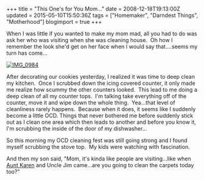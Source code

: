 +++
title = "This One's for You Mom..."
date = 2008-12-18T19:13:00Z
updated = 2015-05-10T15:50:36Z
tags = ["Homemaker", "Darndest Things", "Motherhood"]
blogimport = true 
+++

When I was little if you wanted to make my mom mad, all you had to do was ask her who was visiting when she was cleaning house.  Oh how I remember the look she'd get on her face when I would say that....seems my turn has come...  

[![IMG_0984](https://latc.s3.amazonaws.com/wp-content/uploads/2008/12/img-0984-thumb.jpg)](https://latc.s3.amazonaws.com/wp-content/uploads/2008/12/img-0984.jpg)

After decorating our cookies yesterday, I realized it was time to deep clean my kitchen.  Once I scrubbed down the icing covered counter, it only made me realize how scummy the other counters looked.  This lead to me doing a deep clean of all my counter tops.  I'm talking take everything off of the counter, move it and wipe down the whole thing.  Yea...that level of cleanliness rarely happens.  Because when it does, it seems like I suddenly become a little OCD. Things that never bothered me before suddenly stick out as I clean one area which then leads to another and before you know it, I'm scrubbing the inside of the door of my dishwasher...  

So this morning my OCD cleaning fest was still going strong and I found myself scrubbing the stove top.  My kids were watching with fascination.  

And then my son said, "Mom, it's kinda like people are visiting...like when [Aunt Karen](http://anotherstelladay.blogspot.com/) and Uncle Jim came...are you going to clean the carpets today too?"
